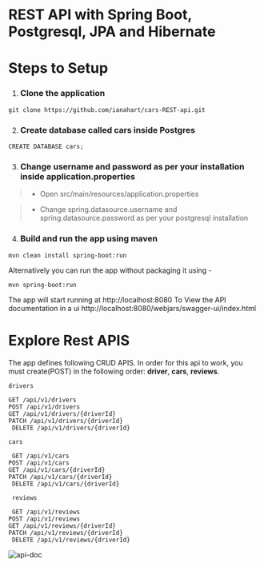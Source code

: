 
# REST API with Spring Boot, Postgresql, JPA and Hibernate

# Steps to Setup

1. ### Clone the application
```
git clone https://github.com/ianahart/cars-REST-api.git
```
2. ### Create database called **cars** inside **Postgres**
```
CREATE DATABASE cars;
```
3. ### Change username and password as per your installation inside **application.properties**
> - Open src/main/resources/application.properties

> - Change spring.datasource.username and spring.datasource.password as per your postgresql installation

4. ### Build and run the app using maven

```
mvn clean install spring-boot:run
```
Alternatively you can run the app without packaging it using -
```
mvn spring-boot:run
```
The app will start running at http://localhost:8080
To View the API documentation in a ui http://localhost:8080/webjars/swagger-ui/index.html

# Explore Rest APIS

The app defines following CRUD APIS.
In order for this api to work, you must create(POST) in the following order: **driver**, **cars**, **reviews**.
```
drivers

GET /api/v1/drivers
POST /api/v1/drivers
GET /api/v1/drivers/{driverId}
PATCH /api/v1/drivers/{driverId}
 DELETE /api/v1/drivers/{driverId}

cars

 GET /api/v1/cars
POST /api/v1/cars
GET /api/v1/cars/{driverId}
PATCH /api/v1/cars/{driverId}
 DELETE /api/v1/cars/{driverId}

 reviews

 GET /api/v1/reviews
POST /api/v1/reviews
GET /api/v1/reviews/{driverId}
PATCH /api/v1/reviews/{driverId}
 DELETE /api/v1/reviews/{driverId}
```

![api-doc](https://user-images.githubusercontent.com/29121238/220197364-dd807945-6bc5-427c-8495-27536e637dfd.png)

